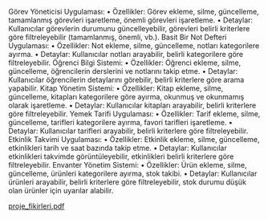Görev Yöneticisi Uygulaması:
• Özellikler: Görev ekleme, silme, güncelleme, tamamlanmış görevleri işaretleme, önemli 
görevleri işaretleme.
• Detaylar: Kullanıcılar görevlerin durumunu güncelleyebilir, görevleri belirli kriterlere göre 
filtreleyebilir (tamamlanmış, önemli, vb.).
Basit Bir Not Defteri Uygulaması:
• Özellikler: Not ekleme, silme, güncelleme, notları kategorilere ayırma.
• Detaylar: Kullanıcılar notları arayabilir, belirli kategorilere göre filtreleyebilir.
Öğrenci Bilgi Sistemi:
• Özellikler: Öğrenci ekleme, silme, güncelleme, öğrencilerin derslerini ve notlarını takip 
etme.
• Detaylar: Kullanıcılar öğrencilerin detaylarını görebilir, belirli kriterlere göre arama 
yapabilir. 
Kitap Yönetim Sistemi:
• Özellikler: Kitap ekleme, silme, güncelleme, kitapları kategorilere göre ayırma, okunmuş
ve okunmamış olarak işaretleme.
• Detaylar: Kullanıcılar kitapları arayabilir, belirli kriterlere göre filtreleyebilir.
Yemek Tarifi Uygulaması:
• Özellikler: Tarif ekleme, silme, güncelleme, tarifleri kategorilere ayırma, favori tarifleri 
işaretleme.
• Detaylar: Kullanıcılar tarifleri arayabilir, belirli kriterlere göre filtreleyebilir.
Etkinlik Takvimi Uygulaması:
• Özellikler: Etkinlik ekleme, silme, güncelleme, etkinlikleri tarih ve saat bazında takip etme.
• Detaylar: Kullanıcılar etkinlikleri takvimde görüntüleyebilir, etkinlikleri belirli kriterlere 
göre filtreleyebilir.
Envanter Yönetim Sistemi:
• Özellikler: Ürün ekleme, silme, güncelleme, ürünleri kategorilere ayırma, stok takibi.
• Detaylar: Kullanıcılar ürünleri arayabilir, belirli kriterlere göre filtreleyebilir, stok durumu 
düşük olan ürünler için uyarılar alabilir.

[proje_fikirleri.pdf](https://github.com/ysncvk/phone_book/files/15442672/proje_fikirleri.pdf)
